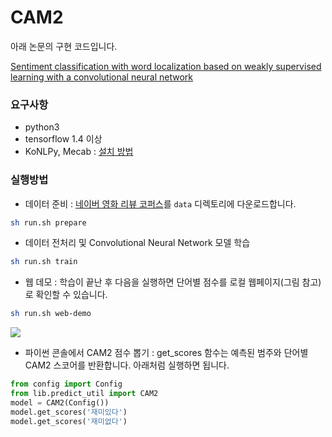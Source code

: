 # CAM2
아래 논문의 구현 코드입니다.

[Sentiment classification with word localization based on weakly supervised learning with a convolutional neural network](https://www.sciencedirect.com/science/article/abs/pii/S0950705118301710)

### 요구사항

- python3
- tensorflow 1.4 이상
- KoNLPy, Mecab : [설치 방법](http://konlpy.org/en/latest/install/)

### 실행방법

- 데이터 준비 : [네이버 영화 리뷰 코퍼스](https://github.com/e9t/nsmc)를 `data` 디렉토리에 다운로드합니다.

```bash
sh run.sh prepare
```

- 데이터 전처리 및 Convolutional Neural Network 모델 학습

```bash
sh run.sh train
```

- 웹 데모 : 학습이 끝난 후 다음을 실행하면 단어별 점수를 로컬 웹페이지(그림 참고)로 확인할 수 있습니다.

```bash
sh run.sh web-demo
```

<img src='http://drive.google.com/uc?export=view&id=1rGGxNzaU6443g8FaeJaIat_3Qa-ofeqW' /><br>

- 파이썬 콘솔에서 CAM2 점수 뽑기 : get_scores 함수는 예측된 범주와 단어별 CAM2 스코어를 반환합니다. 아래처럼 실행하면 됩니다.

```python
from config import Config
from lib.predict_util import CAM2
model = CAM2(Config())
model.get_scores('재미있다')
model.get_scores('재미없다')
```